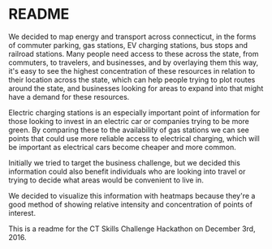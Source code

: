 # README #
We decided to map energy and transport across connecticut, in the forms of commuter parking, gas stations, EV charging stations, bus stops and railroad stations. Many people need access to these across the state, from commuters, to travelers, and businesses, and by overlaying them this way, it's easy to see the highest concentration of these resources in relation to their location across the state, which can help people trying to plot routes around the state, and businesses looking for areas to expand into that might have a demand for these resources.

Electric charging stations is an especially important point of information for those looking to invest in an electric car or companies trying to be more green. By comparing these to the availability of gas stations we can see points that could use more reliable access to electrical charging, which will be important as electrical cars become cheaper and more common.

Initially we tried to target the business challenge, but we decided this information could also benefit individuals who are looking into travel or trying to decide what areas would be convenient to live in.

We decided to visualize this information with heatmaps because they're a good method of showing relative intensity and concentration of points of interest.

This is a readme for the CT Skills Challenge Hackathon on December 3rd, 2016.